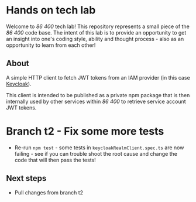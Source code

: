 # Hands on tech lab

Welcome to *86 400* tech lab! This repository represents a small piece of the *86 400* code base. The intent of this lab is to provide an opportunity to get an insight into one's coding style, ability and thought process - also as an opportunity to learn from each other!

## About

A simple HTTP client to fetch JWT tokens from an IAM provider (in this case [Keycloak](https://www.keycloak.org/)).

This client is intended to be published as a private npm package that is then internally used by other services within *86 400* to retrieve service account JWT tokens.

# Branch t2 - Fix some more tests

* Re-run `npm test` - some tests in `keycloakRealmClient.spec.ts` are now failing - see if you can trouble shoot the root cause and change the code that will then pass the tests!

## Next steps

* Pull changes from branch t2
